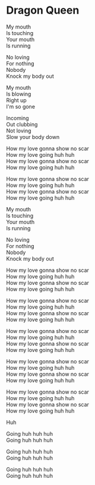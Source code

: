 # Dragon Queen  

My mouth  
Is touching  
Your mouth  
Is running  

No loving  
For nothing  
Nobody  
Knock my body out  

My mouth  
Is blowing  
Right up  
I'm so gone  

Incoming  
Out clubbing  
Not loving  
Slow your body down  

How my love gonna show no scar  
How my love going huh huh  
How my love gonna show no scar  
How my love going huh huh  

How my love gonna show no scar  
How my love going huh huh  
How my love gonna show no scar  
How my love going huh huh  

My mouth  
Is touching  
Your mouth  
Is running  

No loving  
For nothing  
Nobody  
Knock my body out  

How my love gonna show no scar  
How my love going huh huh  
How my love gonna show no scar  
How my love going huh huh  

How my love gonna show no scar  
How my love going huh huh  
How my love gonna show no scar  
How my love going huh huh  

How my love gonna show no scar  
How my love going huh huh  
How my love gonna show no scar  
How my love going huh huh  

How my love gonna show no scar  
How my love going huh huh  
How my love gonna show no scar  
How my love going huh huh  

How my love gonna show no scar  
How my love going huh huh  
How my love gonna show no scar  
How my love going huh huh  

Huh  

Going huh huh huh  
Going huh huh huh  

Going huh huh huh  
Going huh huh huh  

Going huh huh huh  
Going huh huh huh  
